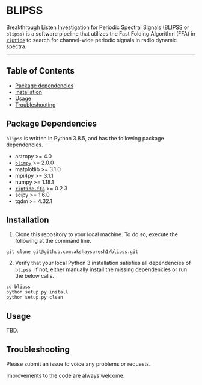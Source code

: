 # BLIPSS
Breakthrough Listen Investigation for Periodic Spectral Signals (BLIPSS or `blipss`) is a software pipeline that utilizes the Fast Folding Algorithm (FFA) in [`riptide`](https://github.com/v-morello/riptide) to search for channel-wide periodic signals in radio dynamic spectra.

---

## Table of Contents
- [Package dependencies](#dependencies)
- [Installation](#installation)
- [Usage](#usage)
- [Troubleshooting](#troubleshooting)

## Package Dependencies <a name="dependencies"></a>
```blipss``` is written in Python 3.8.5, and has the following package dependencies.
- astropy >= 4.0
- [`blimpy`](https://github.com/UCBerkeleySETI/blimpy) >= 2.0.0
- matplotlib >= 3.1.0
- mpi4py >= 3.1.1
- numpy >= 1.18.1
- [`riptide-ffa`](https://github.com/v-morello/riptide) >= 0.2.3
- scipy >= 1.6.0
- tqdm >= 4.32.1

## Installation <a name="installation"></a>
1. Clone this repository to your local machine. To do so, execute the following at the command line.
```
git clone git@github.com:akshaysuresh1/blipss.git
```
2. Verify that your local Python 3 installation satisfies all dependencies of ```blipss```. If not, either manually install the missing dependencies or run the below calls.
```
cd blipss
python setup.py install
python setup.py clean
```

## Usage <a name="usage"></a>
TBD.

## Troubleshooting <a name="troubleshooting"></a>
Please submit an issue to voice any problems or requests.

Improvements to the code are always welcome.
